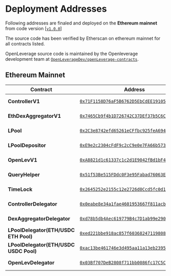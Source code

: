 # Deployment Addresses

Following addresses are finaled and deployed on the **Ethereum mainnet** from code version [[`v1.0.0`](https://github.com/OpenLeverageDev/openleverage-contracts/tree/v1.0.0)]

The source code has been verified by Etherscan on ethereum mainnet for all contracts listed.

OpenLeverage source code is maintained by the Openleverage development team at [`OpenLeverageDev/openLeverage-contracts`](https://github.com/OpenLeverageDev/openleverage-contracts/).

## Ethereum Mainnet
| Contract                                 | Address                                                                                                               | Source Code                                                                                                                   |
| ---------------------------------------- | --------------------------------------------------------------------------------------------------------------------- | ----------------------------------------------------------------------------------------------------------------------------- |
| **ControllerV1**                         | [`0x71F1158D76aF5B6762D5EbCdEE19105eab2C77d2`](https://etherscan.io/address/0x71F1158D76aF5B6762D5EbCdEE19105eab2C77d2) |   https://github.com/OpenLeverageDev/openleverage-contracts/blob/v1.0.0/contracts/ControllerV1.sol                          |
| **EthDexAggregatorV1**                   | [`0x7465Cb9f4b1D726742C37DEf37b5C6C523A646Cb`](https://etherscan.io/address/0x7465Cb9f4b1D726742C37DEf37b5C6C523A646Cb) |   https://github.com/OpenLeverageDev/openleverage-contracts/blob/v1.0.0/contracts/dex/eth/EthDexAggregatorV1.sol            |
| **LPool**                                | [`0x2C3e8742efd65261eCFfbc925feA694e29572bca`](https://etherscan.io/address/0x2C3e8742efd65261eCFfbc925feA694e29572bca) |   https://github.com/OpenLeverageDev/openleverage-contracts/blob/v1.0.0/contracts/liquidity/LPool.sol                       |
| **LPoolDepositor**                       | [`0xE9e2c2304cFdF9c2cC9e0e7FA66b5737aea98429`](https://etherscan.io/address/0xE9e2c2304cFdF9c2cC9e0e7FA66b5737aea98429) |   https://github.com/OpenLeverageDev/openleverage-contracts/blob/v1.0.0/contracts/liquidity/LPoolDepositor.sol              |
| **OpenLevV1**                            | [`0xA8821d1c61337c1c2d1E9042fBd1bF4d5a3eFb2E`](https://etherscan.io/address/0xA8821d1c61337c1c2d1E9042fBd1bF4d5a3eFb2E) |   https://github.com/OpenLeverageDev/openleverage-contracts/blob/v1.0.0/contracts/OpenLevV1.sol                             |
| **QueryHelper**                          | [`0x51f53Be515FDdc0F3e95Fabad76063Ef2a0A6Cc5`](https://etherscan.io/address/0x51f53Be515FDdc0F3e95Fabad76063Ef2a0A6Cc5) |   https://github.com/OpenLeverageDev/openleverage-contracts/blob/v1.0.0/contracts/periphery/QueryHelper.sol                 |
| **TimeLock**                             | [`0x2645252e2155c12e2726d0Ccd5fc0d1cCCFE07E6`](https://etherscan.io/address/0x2645252e2155c12e2726d0Ccd5fc0d1cCCFE07E6) |   https://github.com/OpenLeverageDev/openleverage-contracts/blob/main/contracts/gov/Timelock.sol                            |
| **ControllerDelegator**                  | [`0x0eabe8e34a1fae4601953667f811acb9ff808e78`](https://etherscan.io/address/0x0eabe8e34a1fae4601953667f811acb9ff808e78) |   https://github.com/OpenLeverageDev/openleverage-contracts/blob/v1.0.0/contracts/ControllerDelegator.sol                   |
| **DexAggregatorDelegator**               | [`0xd78b5db4Aec619779B4c7D1ab99e290E6347d66A`](https://etherscan.io/address/0xd78b5db4Aec619779B4c7D1ab99e290E6347d66A) |   https://github.com/OpenLeverageDev/openleverage-contracts/blob/v1.0.0/contracts/dex/DexAggregatorDelegator.sol            |
| **LPoolDelegator(ETH/USDC ETH Pool)**    | [`0xed221bbe918ac857f603682471198087402b2fa2`](https://etherscan.io/address/0xed221bbe918ac857f603682471198087402b2fa2) |   https://github.com/OpenLeverageDev/openleverage-contracts/blob/v1.0.0/contracts/liquidity/LPoolDelegator.sol              |
| **LPoolDelegator(ETH/USDC USDC Pool)**   | [`0xac13be461746e3d495aa11a13eb2395746d91174`](https://etherscan.io/address/0xac13be461746e3d495aa11a13eb2395746d91174) |   https://github.com/OpenLeverageDev/openleverage-contracts/blob/v1.0.0/contracts/liquidity/LPoolDelegator.sol              |
| **OpenLevDelegator**                     | [`0x03Bf707DeB2808f711bb0086fc17C5CAfA6e8AaF`](https://etherscan.io/address/0x03Bf707DeB2808f711bb0086fc17C5CAfA6e8AaF) |   https://github.com/OpenLeverageDev/openleverage-contracts/blob/v1.0.0/contracts/OpenLevDelegator.sol                      |
